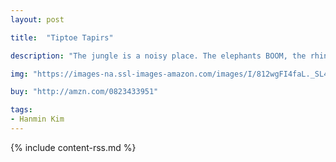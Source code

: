 ```yaml
---
layout: post

title:  "Tiptoe Tapirs"

description: "The jungle is a noisy place. The elephants BOOM, the rhinos BAM-BAM, the hornbills CAW-CAW and the apes HOO-HAA. But Tapir and Little Tapir don’t make a sound. They tiptoe through their days until the morning a hungry leopard forces them to run for their lives. Leopard is just about to pounce when BANG! The sound of a hunter’s gun stops all three animals in their tracks. Now Leopard must flee very quietly, with help from the tapirs. From that day on, Leopard moves with a very soft step as do the rest of the jungle beasts."

img: "https://images-na.ssl-images-amazon.com/images/I/812wgFI4faL._SL480_.jpg"

buy: "http://amzn.com/0823433951"

tags:
- Hanmin Kim
---
```


{% include content-rss.md %}